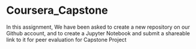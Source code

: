 # Coursera_Capstone
In this assignment, We have been asked to create a new repository on our Github account, and to create a Jupyter Notebook and submit a shareable link to it for peer evaluation for Capstone Project

